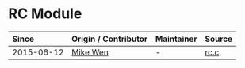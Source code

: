 # RC Module
| Since  | Origin / Contributor  | Maintainer  | Source  |
| :----- | :-------------------- | :---------- | :------ |
| 2015-06-12 | [Mike Wen](https://github.com/mikewen) | - | [rc.c](../../../app/modules/rc.c)|
